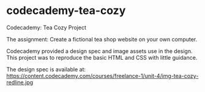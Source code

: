 # codecademy-tea-cozy
Codecademy: Tea Cozy Project

The assignment: Create a fictional tea shop website on your own computer.

Codecademy provided a design spec and image assets use in the design. This project was to reproduce the basic HTML and CSS with little guidance.

The design spec is available at: https://content.codecademy.com/courses/freelance-1/unit-4/img-tea-cozy-redline.jpg
